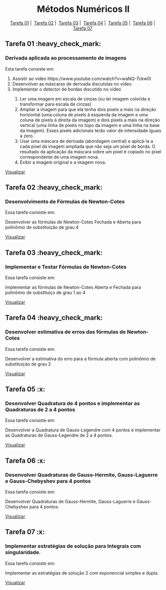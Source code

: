 <h1 align = "center">Métodos Numéricos II</h1>

<p align = "center">
   <a href="#tarefa-01-heavy_check_mark">Tarefa 01</a>&nbsp;|&nbsp;
   <a href="#tarefa-02-heavy_check_mark">Tarefa 02</a>&nbsp;|&nbsp;
   <a href="#tarefa-03-heavy_check_mark">Tarefa 03</a>&nbsp;|&nbsp;
   <a href="#tarefa-04-heavy_check_mark">Tarefa 04</a>&nbsp;|&nbsp;
   <a href="#tarefa-05-x">Tarefa 05</a>&nbsp;|&nbsp;
   <a href="#tarefa-06-x">Tarefa 06</a>&nbsp;|&nbsp;
   <a href="#tarefa-07-x">Tarefa 07</a>&nbsp;
</p>

<h2>Tarefa 01 :heavy_check_mark:</h2>

<h3>Derivada aplicada ao processamento de imagens</h3>

Esta tarefa consiste em:

<ol>
  <li>Assistir ao vídeo https://www.youtube.com/watch?v=waNQ-7ckw0I</li>
  <li>Desenvolver as máscaras de derivada discutidas no vídeo</li>
  <li>Implementar o detector de bordas discutido no vídeo</li>
    <ol>
      <li>Ler uma imagem em escala de cinzas (ou ler imagem colorida e transformar para escala de cinzas)</li>
      <li>Ampliar a imagem para que ela tenha dois pixels a mais na direção horizontal (uma coluna de pixels à esquerda da imagem e uma coluna de pixels à direita da imagem) e dois pixels a mais na direção vertical (uma linha de pixels no topo da imagem e uma linha na base da imagem). Esses pixels adicionais terão valor de intensidade iguais a zero.</li>
      <li>Usar uma máscara de derivada (abordagem central) e aplicá-la a cada pixel da imagem ampliada que não seja um pixel de borda. O resultado da aplicação da máscara sobre um pixel é copiado no pixel correspondente de uma imagem nova.</li>
      <li>Exibir a imagem original e a imagem nova.</li>
    </ol>
</ol>

<a href="https://github.com/navarrotheus/methods-2-CK0048/tree/master/Tarefa_01">Visualizar</a>

<h2>Tarefa 02 :heavy_check_mark:</h2>

<h3>Desenvolvimento de Fórmulas de Newton-Cotes</h3>

Essa tarefa consiste em:

Desenvolver as fórmulas de Newton-Cotes Fechada e Aberta para polinômio de substituição de grau 4

<a href="https://github.com/navarrotheus/methods-2-CK0048/blob/master/Tarefa_02.pdf">Visualizar</a>

<h2>Tarefa 03 :heavy_check_mark:</h2>

<h3>Implementar e Testar Fórmulas de Newton-Cotes
</h3>

Essa tarefa consiste em:

Implementar as fórmulas de Newton-Cotes Aberta e Fechada para polinômio de substituiço de grau 1 ao 4

<a href="https://github.com/navarrotheus/methods-2-CK0048/tree/master/Tarefa_03">Visualizar</a>

<h2>Tarefa 04 :heavy_check_mark:</h2>

<h3>Desenvolver estimativa de erros das fórmulas de Newton-Cotes</h3>

Essa tarefa consiste em:

Desenvolver a estimativa do erro para a fórmula aberta com polinômio de substituição de grau 2

<a href="https://github.com/navarrotheus/methods-2-CK0048/blob/master/Tarefa_04.pdf">Visualizar</a>

<h2>Tarefa 05 :x:</h2>

<h3>Desenvolver Quadratura de 4 pontos e implementar as Quadraturas de 2 a 4 pontos</h3>

Essa tarefa consiste em:

Desenvolver a Quadratura de Gauss-Legendre com 4 pontos e implementar as Quadraturas de Gauss-Legendre de 2 a 4 pontos.

<a href="">Visualizar</a>

<h2>Tarefa 06 :x:</h2>

<h3>Desenvolver Quadraturas de Gauss-Hermite, Gauss-Laguerre e Gauss-Chebyshev para 4 pontos</h3>

Essa tarefa consiste em:

Desenvolver Quadraturas de Gauss-Hermite, Gauss-Laguerre e Gauss-Chebyshev para 4 pontos.

<a href="">Visualizar</a>

<h2>Tarefa 07 :x:</h2>

<h3>Implementar estratégias de solução para Integrais com singularidade.</h3>

Essa tarefa consiste em:

Implementar as estratégias de solução 2 com exponencial simples e dupla.

<a href="">Visualizar</a>
